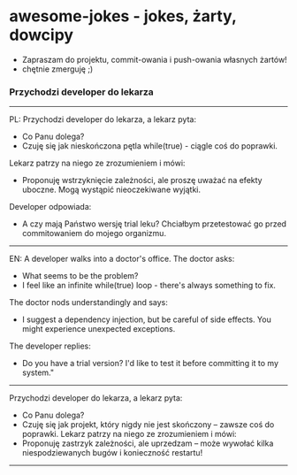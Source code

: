 # awesome-jokes - jokes, żarty, dowcipy

- Zapraszam do projektu, commit-owania i push-owania własnych żartów!
- chętnie zmerguję ;)


### Przychodzi developer do lekarza


---
PL:
Przychodzi developer do lekarza, a lekarz pyta:
- Co Panu dolega?
- Czuję się jak nieskończona pętla while(true) - ciągle coś do poprawki.

Lekarz patrzy na niego ze zrozumieniem i mówi:
- Proponuję wstrzyknięcie zależności, ale proszę uważać na efekty uboczne. Mogą wystąpić nieoczekiwane wyjątki.

Developer odpowiada:
- A czy mają Państwo wersję trial leku? Chciałbym przetestować go przed commitowaniem do mojego organizmu.
---
EN:
A developer walks into a doctor's office. The doctor asks:
- What seems to be the problem?
- I feel like an infinite while(true) loop - there's always something to fix.

The doctor nods understandingly and says:
- I suggest a dependency injection, but be careful of side effects. You might experience unexpected exceptions.

The developer replies:
- Do you have a trial version? I'd like to test it before committing it to my system."
---
Przychodzi developer do lekarza, a lekarz pyta:
- Co Panu dolega?
- Czuję się jak projekt, który nigdy nie jest skończony – zawsze coś do poprawki.
Lekarz patrzy na niego ze zrozumieniem i mówi:
- Proponuję zastrzyk zależności, ale uprzedzam – może wywołać kilka niespodziewanych bugów i konieczność restartu!
---
